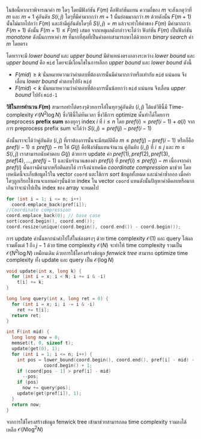 ในข้อนี้หากเราพิจารณาค่า $m$ ใดๆ โดยมีฟังก์ชัน $F(m)$ คือฟังก์ชันแทน ความถี่ของ $m$ จะสังเกตุว่าที่ $m$ และ $m+1$ คู่อันดับ $S(i,j)$ ใดๆที่มีค่ามากกว่า $m+1$ นั้นย่อมมากกว่า $m$ ด้วยดังนั้น $F(m+1)$ นั้นไม่มากไปกว่า $F(m)$ และถ้ามีคู่อันดับใดๆที่ $S(i,j) = m$ แล้วจะทำให้ค่าของ $F(m)$ มีค่ามากกว่า $F(m+1)$ ดังนั้น $F(m+1) \leq F(m)$ เสมอ จากเหตุผลดังกล่าวจะได้ว่า ฟังก์ชัน $F(m)$ เป็นฟังก์ชัน *monotone* ดังนั้นการหาค่า $m$ ที่มากที่สุดที่เป็นคำตอบสามารถหาได้ด้วยการ *binary search* ค่า $m$ โดยตรง

โดยเราจะมี *lower bound* และ *upper bound* มีตำแหน่งตรงกลางระหว่าง *lower bound* และ *upper bound* คือ `mid` โดยจะมีเงื่อนไขในการเลือก *upper bound* และ *lower bound* ดังนี้
* $F(mid) \geq k$ นั่นหมายความว่าคำตอบที่ต้องการนั้นมีค่ามากกว่าหรือเท่ากับ `mid` แน่นอน จึงเลื่อน *lower bound* คำตอบไปยัง `mid`
* $F(mid) < k$ นั่นหมายความว่าคำตอบที่ต้องการนั้นน้อยกว่า `mid` แน่นอน จึงเลื่อน *upper bound* ไปยัง `mid-1` 

**วิธีในการคำนวน $F(m)$** สามารถทำได้ตรงๆด้วยการไล่ในทุกๆคู่อันดับ $(i,j)$ ได้แต่วิธีนี้มี Time-complexity $\mathcal{O}(N^2\log N)$ ซึ่งวิธีนี้ไม่ทันเวลา ซึ่งวิธีการ optimize นั้นทำได้โดยการ preprocess **prefix sum** ของทุกๆ index $i$ ที่ $i \leq n$ โดย $pref(i) = pref(i-1) + a(i)$ จากการ preprocess prefix sum จะได้ว่า $S(i,j) = pref(j) - pref(i-1)$

ดังนั้นเราจะได้ว่าคู่อันดับ $(i,j)$ ที่เราต้องการนั้นจะมีสมบัติคือ $m \leq pref(j) - pref(i-1)$ หรือก็คือ $pref(i-1) \leq pref(j) - m$ 
ให้ $G(j)$ คือฟังก์ชันแทนจำนวน คู่อันดับ $(i,j)$ ที่ $i \leq j$ และ $m \leq S(i,j)$ เราสามารถนับคำตอบ $G(j)$ ด้วยการ update ค่า $pref(1),pref(2),pref(3),pref(4),...,pref(j-1)$ และนับจำนวนของค่า $pref(i)$ ที่ $pref(i) \leq pref(j) - m$ เนื่องจากค่า $pref(i)$ นั้นอาจมีค่ามากหรือติดลบได้ เราจึงนำเทคนิค *coordinate compression* มาช่วย โดยเทคนิคนี้จะเก็บข้อมูลไว้ใน vector `coord` และใช้การ *sort* ข้อมูลทั้งหมด และนำค่าซ้ำออก เมื่อค่าใดๆถูกเรียกใช้งานจะแทนค่าๆนั้นด้วย index ใน vector `coord` แทนดังนั้นปัญหาค่าติดลบหรือมากเกินว่าจะนำไปเป็น index ของ array จะหมดไป
```cpp
for (int i = 1; i <= n; i++)
  coord.emplace_back(pref[i]);
//Coordinate compression
coord.emplace_back(0); // base case
sort(coord.begin(), coord.end());
coord.resize(unique(coord.begin(), coord.end()) - coord.begin());
```
การ update ค่านั้นหากนำค่าไปใส่ในช่องตรงๆ ด้วย time complexity $\mathcal{O}(1)$ และ query ไล่ผลรวมตั้งแต่ $1$ ถึง $j-1$ ด้วย time complexity $\mathcal{O}(N)$ จะทำให้ time complexity รวมเป็น $\mathcal{O}(N^2\log N)$ เหมือนเดิม ด้วยการใช้โครงสร้างข้อมูล *fenwick tree* สามารถ optimize time complexity ทั้ง update และ query เป็น $\mathcal{O}(\log N)$ 
```cpp
void update(int x, long k) {
  for (int i = x; i < N; i += i & -i)
    t[i] += k;
}

long long query(int x, long ret = 0) {
  for (int i = x; i; i -= i & -i)
    ret += t[i];
  return ret;
}

int F(int mid) {
  long long now = 0;
  memset(t, 0, sizeof t);
  update(get(0), 1);
  for (int i = 1; i <= n; i++) {
    int pos = lower_bound(coord.begin(), coord.end(), pref[i] - mid) -
              coord.begin() + 1;
    if (coord[pos - 1] > pref[i] - mid)
      --pos;
    if (pos)
      now += query(pos);
    update(get(pref[i]), 1);
  }
  return now;
}
```
จากการใช้โครงสร้างข้อมูล fenwick tree เข้ามาช่วยสามารถลด time complexity รวมลงได้เหลือ $\mathcal{O}(N\log^2 N)$ 
